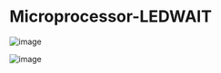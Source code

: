 # Microprocessor-LEDWAIT

![image](https://user-images.githubusercontent.com/21992001/188723206-cc8460de-d57a-4a42-b65b-8ae35beb51ed.png)

![image](https://user-images.githubusercontent.com/21992001/187097057-a6593f5b-66ca-44a0-9de0-f92e5b6cba56.png)
